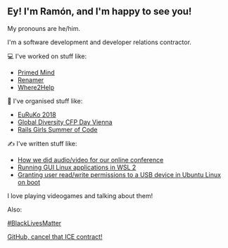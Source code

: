 ## Ey! I'm Ramón, and I'm happy to see you!

My pronouns are he/him.

I'm a software development and developer relations contractor.

💻 I've worked on stuff like:

- [Primed Mind](https://primedmind.com/)
- [Renamer](https://renamer.com/)
- [Where2Help](https://where2help.wien/)

👥 I've organised stuff like:

- [EuRuKo 2018](https://euruko2018.org/)
- [Global Diversity CFP Day Vienna](https://www.globaldiversitycfpday.com/)
- [Rails Girls Summer of Code](https://railsgirlssummerofcode.com)

✍️ I've written stuff like:
<!-- BLOG-POST-LIST:START -->
- [How we did audio/video for our online conference](https://ramonh.dev/2020/10/25/running-a-conference-online/)
- [Running GUI Linux applications in WSL 2](https://ramonh.dev/2020/09/30/wsl2-gui-apps/)
- [Granting user read/write permissions to a USB device in Ubuntu Linux on boot](https://ramonh.dev/2020/09/22/usb-device-linux-startup/)
<!-- BLOG-POST-LIST:END -->

I love playing videogames and talking about them!

Also:

[#BlackLivesMatter](https://blacklivesmatter.com/)

[GitHub, cancel that ICE contract!](https://github.com/drop-ice/dear-github-2.0)
